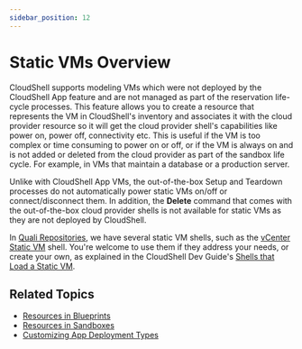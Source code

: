 ```yaml
---
sidebar_position: 12
---
```


# Static VMs Overview

CloudShell supports modeling VMs which were not deployed by the CloudShell App feature and are not managed as part of the reservation life-cycle processes. This feature allows you to create a resource that represents the VM in CloudShell's inventory and associates it with the cloud provider resource so it will get the cloud provider shell's capabilities like power on, power off, connectivity etc. This is useful if the VM is too complex or time consuming to power on or off, or if the VM is always on and is not added or deleted from the cloud provider as part of the sandbox life cycle. For example, in VMs that maintain a database or a production server.

Unlike with CloudShell App VMs, the out-of-the-box Setup and Teardown processes do not automatically power static VMs on/off or connect/disconnect them. In addition, the **Delete** command that comes with the out-of-the-box cloud provider shells is not available for static VMs as they are not deployed by CloudShell.

In [Quali Repositories](https://github.com/orgs/QualiSystems/discussions/categories/integrations), we have several static VM shells, such as the [vCenter Static VM](../../admin/supported-cloud-providers-in-cloudshell/cloud-provider-2g-shells-features-and-capabilities.md#vcenter-static-vm) shell. You're welcome to use them if they address your needs, or create your own, as explained in the CloudShell Dev Guide's [Shells that Load a Static VM](../../devguide/reference/shells-that-load-static-vm.md).

## Related Topics

- [Resources in Blueprints](../../portal/blueprints/creating-blueprints/resources/)
- [Resources in Sandboxes](../../portal/sandboxes/sandbox-workspace/resources/)
- [Customizing App Deployment Types](../../admin/supported-cloud-providers-in-cloudshell/customizing-app-deployment-types.md)